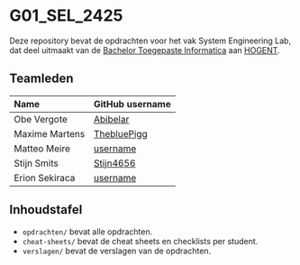 # G01_SEL_2425

Deze repository bevat de opdrachten voor het vak System Engineering Lab, dat deel uitmaakt van de [Bachelor Toegepaste Informatica](https://www.hogent.be/opleidingen/bachelors/toegepaste-informatica/) aan [HOGENT](https://www.hogent.be/).

## Teamleden

| Name      | GitHub username                         |
| :-------- | :-------------------------------------- |
| Obe Vergote | [Abibelar](https://github.com/Abibelar) |
| Maxime Martens | [ThebluePigg](https://github.com/Thebluepigg) |
| Matteo Meire | [username](https://github.com/username) |
| Stijn Smits | [Stijn4656](https://github.com/Stijn4656) |
| Erion Sekiraca | [username](https://github.com/username) |

## Inhoudstafel
- `opdrachten/` bevat alle opdrachten.
- `cheat-sheets/` bevat de cheat sheets en checklists per student.
- `verslagen/` bevat de verslagen van de opdrachten.

